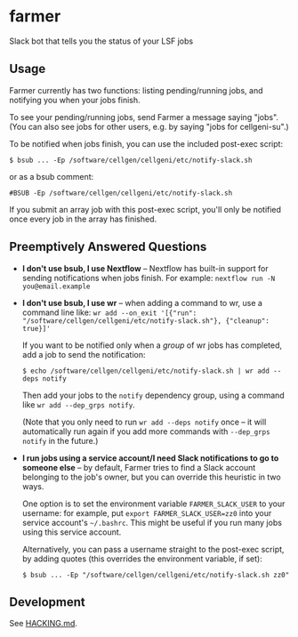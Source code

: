 # farmer

Slack bot that tells you the status of your LSF jobs

## Usage

Farmer currently has two functions: listing pending/running jobs, and notifying you when your jobs finish.

To see your pending/running jobs, send Farmer a message saying "jobs". (You can also see jobs for other users, e.g. by saying "jobs for cellgeni-su".)

To be notified when jobs finish, you can use the included post-exec script:

```console
$ bsub ... -Ep /software/cellgen/cellgeni/etc/notify-slack.sh
```

or as a bsub comment:

```
#BSUB -Ep /software/cellgen/cellgeni/etc/notify-slack.sh
```

If you submit an array job with this post-exec script, you'll only be notified once every job in the array has finished.

## Preemptively Answered Questions

- **I don't use bsub, I use Nextflow** – Nextflow has built-in support for sending notifications when jobs finish. For example: `nextflow run -N you@email.example`

- **I don't use bsub, I use wr** – when adding a command to wr, use a command line like: `wr add --on_exit '[{"run": "/software/cellgen/cellgeni/etc/notify-slack.sh"}, {"cleanup": true}]'`

  If you want to be notified only when a _group_ of wr jobs has completed, add a job to send the notification:

  ```console
  $ echo /software/cellgen/cellgeni/etc/notify-slack.sh | wr add --deps notify
  ```
  
  Then add your jobs to the `notify` dependency group, using a command like `wr add --dep_grps notify`.

  (Note that you only need to run `wr add --deps notify` once – it will automatically run again if you add more commands with `--dep_grps notify` in the future.)

- **I run jobs using a service account/I need Slack notifications to go to someone else** – by default, Farmer tries to find a Slack account belonging to the job's owner, but you can override this heuristic in two ways.

  One option is to set the environment variable `FARMER_SLACK_USER` to your username: for example, put `export FARMER_SLACK_USER=zz0` into your service account's `~/.bashrc`.
  This might be useful if you run many jobs using this service account.

  Alternatively, you can pass a username straight to the post-exec script, by adding quotes (this overrides the environment variable, if set):

  ```console
  $ bsub ... -Ep "/software/cellgen/cellgeni/etc/notify-slack.sh zz0"
  ```

## Development

See [HACKING.md](HACKING.md).
